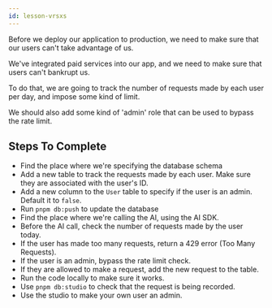 ```yaml
---
id: lesson-vrsxs
---
```


Before we deploy our application to production, we need to make sure that our users can't take advantage of us.

We've integrated paid services into our app, and we need to make sure that users can't bankrupt us.

To do that, we are going to track the number of requests made by each user per day, and impose some kind of limit.

We should also add some kind of 'admin' role that can be used to bypass the rate limit.

## Steps To Complete

- Find the place where we're specifying the database schema
- Add a new table to track the requests made by each user. Make sure they are associated with the user's ID.
- Add a new column to the `User` table to specify if the user is an admin. Default it to `false`.
- Run `pnpm db:push` to update the database
- Find the place where we're calling the AI, using the AI SDK.
- Before the AI call, check the number of requests made by the user today.
- If the user has made too many requests, return a 429 error (Too Many Requests).
- If the user is an admin, bypass the rate limit check.
- If they are allowed to make a request, add the new request to the table.
- Run the code locally to make sure it works.
- Use `pnpm db:studio` to check that the request is being recorded.
- Use the studio to make your own user an admin.
